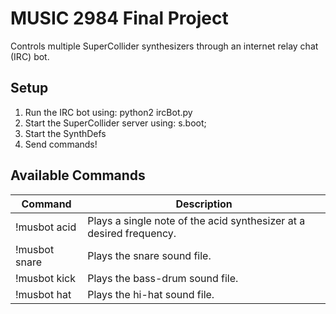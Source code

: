 MUSIC 2984 Final Project
========================
Controls multiple SuperCollider synthesizers through an internet relay chat (IRC) bot. 

Setup
-------
 1. Run the IRC bot using: python2 ircBot.py
 2. Start the SuperCollider server using: s.boot;
 3. Start the SynthDefs
 4. Send commands!

Available Commands
--------------------

Command | Description
--- | ---
!musbot acid <freq> | Plays a single note of the acid synthesizer at a desired frequency.
!musbot snare | Plays the snare sound file.
!musbot kick | Plays the bass-drum sound file.
!musbot hat | Plays the hi-hat sound file.
